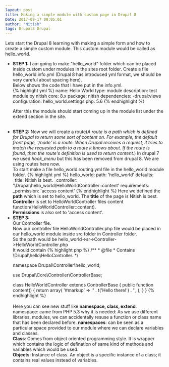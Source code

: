 ```yaml
---
layout: post
title: Making a simple module with custom page in Drupal 8
Date: 2017-09-17 00:05:01
author: "Nitish"
tags: Drupal8 Drupal
---
```


Lets start the Drupal 8 learning with making a simple form and how to create a simple custom module.
This custom module would be called as hello_world.<br />
<ul>
<li><b>STEP 1:</b>
I am going to make "hello_world" folder which can be placed inside custom under modules in the sites root folder.
Create a file hello_world.info.yml
(Drupal 8 has introduced yml format, we should be very careful about spacing here).<br />
Below shows the code that I have put in the info.yml. <br />
{% highlight yml %}
name: Hello World
type: module
description: test module by nitish
core: 8.x
package: nitish
dependencies:
    -drupal:views
configuration: hello_world.settings
php: 5.6
{% endhighlight %}

After this the module should start coming up in the module list under the extend section in the site.
</li><br />
<li><b>STEP 2:</b>
Now we will create a route(<i>A route is a path which is defined for Drupal 
to return some sort of content on. For example, the default front page, 
'/node' is a route. When Drupal receives a request, 
it tries to match the requested path to a route it knows about. 
If the route is found, then the route's definition is used to return content.</i>)
In drupal 7 we used <i>hook_menu</i> but this has been removed from drupal 8.
We are using routes here now.<br />
To start make a file hello_world.routing.yml file in the hello_world module folder.
{% highlight yml %}
hello_world:
    path: 'hello_world'
    defaults:
        _title: Nitish is best.
        _controller: '\Drupal\hello_world\HelloWorldController::content'
    requirements:
      _permission: 'access content'
{% endhighlight %}
Here we defined the <b>path</b> which is set to hello_world. The <b>title</b> of the page is Nitish is best.<br />
<b>Controller</b> is set to HelloWorldController files content function(HelloWorldController::content).<br />
<b>Permissions</b> is also set to 'access content'.<br />
</li>
<li><b>STEP 3:</b></li>
Our Controller file.<br />
Now our controller file HelloWorldController.php file would be placed in our hello_world module inside src folder in Controller folder.
<br />
So the path would be hello_world->sr->Controller->HelloWorldController.php
<br />
It would contain
{% highlight php %}
/**
 * @file
 * Contains \Drupal\hello\HelloController.
 */

namespace Drupal\Controller\hello_world;


use Drupal\Core\Controller\ControllerBase;


class HelloWorldController extends ControllerBase {
  public function content() {
    return array(
        '#markup' => '' . t('Hello there!') . '',
    );
  }
}
{% endhighlight %}
<br /><br />
Here you can see new stuff like <b>namespace, class, extend</b>.<br />
namespace: came from PHP 5.3
why it is needed: As we use different libraries, modules, we can accidentally resuse a function or class name that has been declared before.
<b>namespaces</b>: can be seen as a particular space provided to our module where we can declare variables and classes.
<br />
<b>Class</b>: Comes from object oriented programming style. It is wrapper which contains the logic of defination of 
same kind of methods and variables which would be used.
<br />
<b>Objects</b>: Instance of class. An object is a specific instance of a class; it contains real values instead of variables.
</ul>